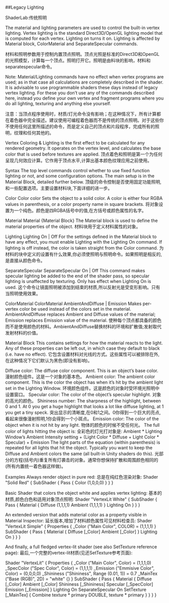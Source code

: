 ##Legacy Lighting

ShaderLab:传统照明

The material and lighting parameters are used to control the built-in vertex lighting. Vertex lighting is the standard Direct3D/OpenGL lighting model that is computed for each vertex. Lighting on turns it on. Lighting is affected by Material block, ColorMaterial and SeparateSpecular commands.

材料和照明参数用于控制内置顶点照明。顶点光照是标准的Direct3D和OpenGL的光照模型，计算每一个顶点。照明打开它。照明是由料块的影响，材料和separatespecular命令。

Note: Material/Lighting commands have no effect when vertex programs are used; as in that case all calculations are completely described in the shader. It is advisable to use programmable shaders these days instead of legacy vertex lighting. For these you don’t use any of the commands described here, instead you define your own vertex and fragment programs where you do all lighting, texturing and anything else yourself.

注意：当顶点程序使用时，材质/灯光命令没有影响；在这种情况下，所有计算都在着色器中完全描述。建议使用可编程着色器而不是传统的顶点照明。对于这些你不使用任何这里所描述的命令，而是定义自己的顶点和片段程序，完成所有的照明，纹理和任何其他的。

Vertex Coloring & Lighting is the first effect to be calculated for any rendered geometry. It operates on the vertex level, and calculates the base color that is used before textures are applied.
顶点着色和照明是第一个为任何呈现几何效应计算。它作用于顶点水平,计算出基本颜色纹理应用之前使用。

Syntax
The top level commands control whether to use fixed function lighting or not, and some configuration options. The main setup is in the Material Block, detailed further below.
顶级的命令控制是否使用固定功能照明,和一些配置选项。主要设置材料块,下面详细的进一步。

Color
Color color
Sets the object to a solid color. A color is either four RGBA values in parenthesis, or a color property name in square brackets.
将对象设置为一个纯色。颜色是四RGBA括号中的值,在方括号或颜色属性的名字。

Material
Material {Material Block}
The Material block is used to define the material properties of the object.
材料块用于定义材料属性的对象。

Lighting
Lighting On | Off
For the settings defined in the Material block to have any effect, you must enable Lighting with the Lighting On command. If lighting is off instead, the color is taken straight from the Color command.
为材料的块中定义的设置有什么效果,你必须使照明与照明命令。如果照明是相反的,是直接从颜色命令。

SeparateSpecular
SeparateSpecular On | Off
This command makes specular lighting be added to the end of the shader pass, so specular lighting is unaffected by texturing. Only has effect when Lighting On is used.
这个命令让镜面照明被添加到结束的材质,所以反射光是受变形影响。只有当照明使用效果。

ColorMaterial
ColorMaterial AmbientAndDiffuse | Emission
Makes per-vertex color be used instead of the colors set in the material. AmbientAndDiffuse replaces Ambient and Diffuse values of the material; Emission replaces Emission value of the material.
使种每个顶点都具备的颜色而不是使用颜色的材料。AmbientAndDiffuse替换材料的环境和扩散值;发射取代发射材料的价值。

Material Block
This contains settings for how the material reacts to the light. Any of these properties can be left out, in which case they default to black (i.e. have no effect).
它包含设置材料对光线的方式。这些属性可以被排除在外,在这种情况下它们默认为黑色(即没有影响)。

Diffuse color: The diffuse color component. This is an object’s base color.
漫射颜色组件。这是一个对象的基本色。
Ambient color: The ambient color component. This is the color the object has when it’s hit by the ambient light set in the Lighting Window.
环境颜色组件。这是颜色的对象时受环境光照明中设置窗口。
Specular color: The color of the object’s specular highlight.
对象的高光的颜色。
Shininess number: The sharpness of the highlight, between 0 and 1. At 0 you get a huge highlight that looks a lot like diffuse lighting, at 1 you get a tiny speck.
突出显示的清晰度,在0和1之间。0你得到一个巨大的亮点,看起来很像漫射照明,1你会得到一个小斑点。
Emission color: The color of the object when it is not hit by any light.
物体的颜色的时候不受任何光。
The full color of lights hitting the object is:
全彩色的灯光打对象是:
Ambient * Lighting Window’s Ambient Intensity setting + (Light Color * Diffuse + Light Color * Specular) + Emission
The light parts of the equation (within parenthesis) is repeated for all lights that hit the object.
Typically you want to keep the Diffuse and Ambient colors the same (all built-in Unity shaders do this).
光部分的方程(括号内)重复所有灯袭击的对象。通常你想保持扩散和周围颜色相同的(所有内置统一着色器这样做)。

Examples
Always render object in pure red:
总是在纯红色渲染对象:
Shader "Solid Red" {
    SubShader {
        Pass { Color (1,0,0,0) }
    }
}

Basic Shader that colors the object white and applies vertex lighting:
基本的材质,颜色白色和适用对象顶点照明:
Shader "VertexLit White" {
    SubShader {
        Pass {
            Material {
                Diffuse (1,1,1,1)
                Ambient (1,1,1,1)
            }
            Lighting On
        }
    }
}

An extended version that adds material color as a property visible in Material Inspector:
延长版本,增加了材料颜色属性可见材料检查员:
Shader "VertexLit Simple" {
    Properties {
        _Color ("Main Color", COLOR) = (1,1,1,1)
    }
    SubShader {
        Pass {
            Material {
                Diffuse [_Color]
                Ambient [_Color]
            }
            Lighting On
        }
    }
}

And finally, a full fledged vertex-lit shader (see also SetTexture reference page):
最后,一个完整的vertex-lit材质(见还SetTexture参考页面):

Shader "VertexLit" {
    Properties {
        _Color ("Main Color", Color) = (1,1,1,0)
        _SpecColor ("Spec Color", Color) = (1,1,1,1)
        _Emission ("Emmisive Color", Color) = (0,0,0,0)
        _Shininess ("Shininess", Range (0.01, 1)) = 0.7
        _MainTex ("Base (RGB)", 2D) = "white" {}
    }
    SubShader {
        Pass {
            Material {
                Diffuse [_Color]
                Ambient [_Color]
                Shininess [_Shininess]
                Specular [_SpecColor]
                Emission [_Emission]
            }
            Lighting On
            SeparateSpecular On
            SetTexture [_MainTex] {
                Combine texture * primary DOUBLE, texture * primary
            }
        }
    }
}






